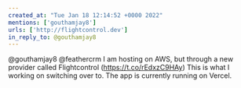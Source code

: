 ```yaml
---
created_at: "Tue Jan 18 12:14:52 +0000 2022"
mentions: ['gouthamjay8']
urls: ['http://flightcontrol.dev']
in_reply_to: @gouthamjay8
---
```


@gouthamjay8 @feathercrm I am hosting on AWS, but through a new provider called Flightcontrol (https://t.co/rEdxzC9HAy) This is what I working on switching over to. The app is currently running on Vercel.